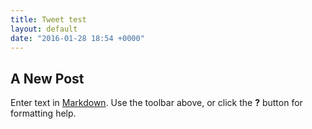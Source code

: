 ```yaml
---
title: Tweet test
layout: default
date: "2016-01-28 18:54 +0000"
---
```


## A New Post

Enter text in [Markdown](http://daringfireball.net/projects/markdown/). Use the toolbar above, or click the **?** button for formatting help.

